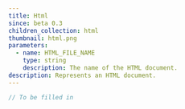 ```yaml
---
title: Html
since: beta 0.3
children_collection: html
thumbnail: html.png
parameters:
  - name: HTML_FILE_NAME
    type: string
    description: The name of the HTML document.
description: Represents an HTML document.
---
```


```javascript
// To be filled in
```



